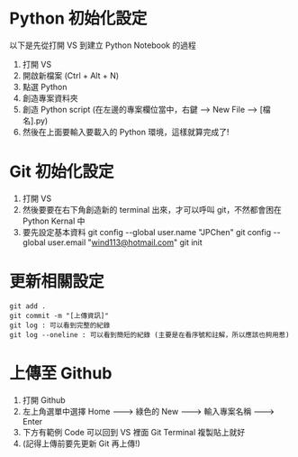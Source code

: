 # Python 初始化設定
以下是先從打開 VS 到建立 Python Notebook 的過程
1. 打開 VS
2. 開啟新檔案 (Ctrl + Alt + N)
3. 點選 Python
4. 創造專案資料夾
5. 創造 Python script (在左邊的專案欄位當中，右鍵 --> New File --> [檔名].py)
6. 然後在上面要輸入要載入的 Python 環境，這樣就算完成了!

# Git 初始化設定
1. 打開 VS
2. 然後要要在右下角創造新的 terminal 出來，才可以呼叫 git，不然都會困在Python Kernal 中
3. 要先設定基本資料
    git config --global user.name "JPChen"
    git config --global user.email "wind113@hotmail.com"
    git init

# 更新相關設定
    git add .
    git commit -m "[上傳資訊]"
    git log : 可以看到完整的紀錄
    git log --oneline : 可以看到簡短的紀錄 (主要是在看序號和註解，所以應該也夠用惹)

# 上傳至 Github 
1. 打開 Github 
2. 左上角選單中選擇 Home ---> 綠色的 New ---> 輸入專案名稱 ---> Enter
3. 下方有範例 Code 可以回到 VS 裡面 Git Terminal 複製貼上就好
4. (記得上傳前要先更新 Git 再上傳!)